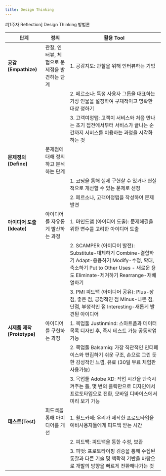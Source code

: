```yaml
---
title: Design Thinking
---
```


#[1주자 Reflection] Design Thinking 방법론

| <center>단계</center> | <center>정의</center> | <center>활용 Tool</center> |
|:--------|:--------|:--------|
| **공감(Empathize)** | 관찰, 인터뷰, 체험으로 문제점을 발견하는 단계 | 1. 공감지도: 관찰을 위해 인터뷰하는 기법 |
|     |       | 2. 페르소나: 특정 사용자 그룹을 대표하는 가상 인물을 설정하여 구체적이고 명확한 대상 정하기 |
| | | 3. 고객여정맵: 고객이 서비스와 처음 만나는 초기 접전에서부터 서비스가 끝나는 순간까지 서비스를 이용하는 과정을 시각화 하는 것 |
| **문제정의(Define)** | 문제점에 대해 정의하고 분석하는 단계 |  |
| | | 1. 코딩을 통해 실제 구현할 수 있거나 현실적으로 개선할 수 있는 문제로 선정 |
| | | 2. 페르소나, 고객여정맵을 작성하여 문제 발견 |
| **아이디어 도출(Ideate)**| 아이디어를 자유롭게 발산하는 과정 | 1. 마인드맵 (아이디어 도출): 문제해결을 위한 변수를 고려한 아이디어 도출 |
| | | 2. SCAMPER (아이디어 발전): Substitute-대체하기 Combine-결합하기 Adapt-응용하기 Modify-수정, 확대, 축소하기 Put to Other Uses - 새로운 용도 Eliminate-제거하기 Rearrange-재배열하기 |
| | | 3. PMI 피드백 (아이디어 공유):  Plus-장점, 좋은 점, 긍정적인 점 Minus-나쁜 점, 단점, 부정적인 점 Interesting-새롭게 발견된 아이디어|
| **시제품 제작(Prototype)**| 아이디어를 구현하는 과정 | 1. 목업툴 Justinmind: 스마트폼과 데이터목록 디자인 후, 즉시 테스트 가능 공동작업가능 |
| | | 2. 목업툴 Balsamiq: 가장 직관적인 인터페이스와 편집하기 쉬운 구조, 손으로 그린 듯한 감성적인 느낌, 유료 (30일 무료 체험판 사용가능)  |
| | | 3. 목업툴 Adobe XD: 작업 시간을 단축시켜주는 틀, 몇 번의 클릭만으로 디자인에서 프로토타입으로 전환, 모바일 디바이스에서 미리 보기 가능|
| **테스트(Test)**| 피드백을 통해 아이디어를 개선 | 1. 월드카페: 우리가 제작한 프로토타입을 예비사용자들에게 피드백 받는 시간 |
| | | 2. 피드백: 피드백을 통한 수정, 보완 |
| | | 3. 피벗: 프로토타이핑 검증을 통해 수집된 통찰과 다른 기술 및 맥락적 기반을 바탕으로 개발의 방향을 빠르게 전환해나가는 것 |

